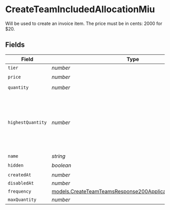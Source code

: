 # CreateTeamIncludedAllocationMiu

Will be used to create an invoice item. The price must be in cents: 2000 for $20.


## Fields

| Field                                                                                                                        | Type                                                                                                                         | Required                                                                                                                     | Description                                                                                                                  |
| ---------------------------------------------------------------------------------------------------------------------------- | ---------------------------------------------------------------------------------------------------------------------------- | ---------------------------------------------------------------------------------------------------------------------------- | ---------------------------------------------------------------------------------------------------------------------------- |
| `tier`                                                                                                                       | *number*                                                                                                                     | :heavy_minus_sign:                                                                                                           | N/A                                                                                                                          |
| `price`                                                                                                                      | *number*                                                                                                                     | :heavy_check_mark:                                                                                                           | N/A                                                                                                                          |
| `quantity`                                                                                                                   | *number*                                                                                                                     | :heavy_check_mark:                                                                                                           | N/A                                                                                                                          |
| `highestQuantity`                                                                                                            | *number*                                                                                                                     | :heavy_minus_sign:                                                                                                           | The highest quantity in the current period. Used to render the correct enable/disable UI for add-ons.                        |
| `name`                                                                                                                       | *string*                                                                                                                     | :heavy_minus_sign:                                                                                                           | N/A                                                                                                                          |
| `hidden`                                                                                                                     | *boolean*                                                                                                                    | :heavy_check_mark:                                                                                                           | N/A                                                                                                                          |
| `createdAt`                                                                                                                  | *number*                                                                                                                     | :heavy_minus_sign:                                                                                                           | N/A                                                                                                                          |
| `disabledAt`                                                                                                                 | *number*                                                                                                                     | :heavy_minus_sign:                                                                                                           | N/A                                                                                                                          |
| `frequency`                                                                                                                  | [models.CreateTeamTeamsResponse200ApplicationJSONFrequency](../models/createteamteamsresponse200applicationjsonfrequency.md) | :heavy_minus_sign:                                                                                                           | N/A                                                                                                                          |
| `maxQuantity`                                                                                                                | *number*                                                                                                                     | :heavy_minus_sign:                                                                                                           | N/A                                                                                                                          |